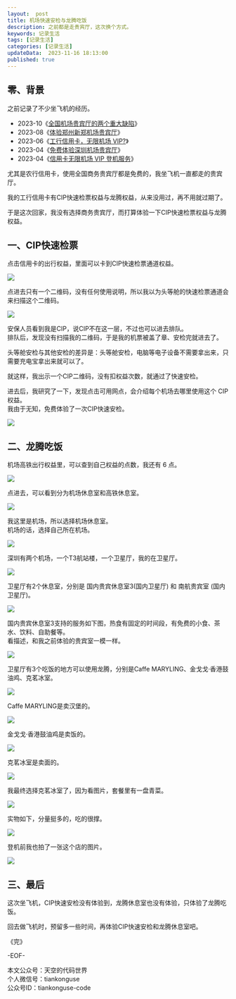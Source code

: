 ```yaml
---   
layout:  post  
title: 机场快速安检与龙腾吃饭     
description: 之前都是走贵宾厅，这次换个方式。          
keywords: 记录生活  
tags: [记录生活]    
categories: [记录生活]  
updateData:  2023-11-16 18:13:00  
published: true  
---  
```



## 零、背景  

之前记录了不少坐飞机的经历。  


- 2023-10《[全国机场贵宾厅的两个重大缺陷](https://mp.weixin.qq.com/s/Ti_TS8U-4gmL6Rg9x8BmFg)》  
- 2023-08《[体验郑州新郑机场贵宾厅](https://mp.weixin.qq.com/s/u0pkU1tp9A_iavpAT3Xq9A)》  
- 2023-06《[工行信用卡，无限机场 VIP?](https://mp.weixin.qq.com/s/wUbNP8mog3A8IbUXERxO5g)》  
- 2023-04《[免费体验深圳机场贵宾厅](https://mp.weixin.qq.com/s/xDxO54NwF2gC0xvzjgrS_g)》  
- 2023-04《[信用卡无限机场 VIP 登机服务](https://mp.weixin.qq.com/s/v8C3SvLYW9XWx3Cg0foXvQ)》   


尤其是农行信用卡，使用全国商务贵宾厅都是免费的，我坐飞机一直都走的贵宾厅。  


我的工行信用卡有CIP快速检票权益与龙腾权益，从来没用过，再不用就过期了。  


于是这次回家，我没有选择商务贵宾厅，而打算体验一下CIP快速检票权益与龙腾权益。  


## 一、CIP快速检票  


点击信用卡的出行权益，里面可以卡到CIP快速检票通道权益。  


![](https://res2023.tiankonguse.com/images/2023/11/17/001.png)


点进去只有一个二维码，没有任何使用说明，所以我以为头等舱的快速检票通道会来扫描这个二维码。  


![](https://res2023.tiankonguse.com/images/2023/11/17/002.png)


安保人员看到我是CIP，说CIP不在这一层，不过也可以进去排队。  
排队后，发现没有扫描我的二维码，于是我的机票被盖了章、安检完就进去了。  


头等舱安检与其他安检的差异是：头等舱安检，电脑等电子设备不需要拿出来，只需要充电宝拿出来就可以了。  


就这样，我出示一个CIP二维码，没有扣权益次数，就通过了快速安检。  


进去后，我研究了一下，发现点击可用网点，会介绍每个机场去哪里使用这个 CIP 权益。  
我由于无知，免费体验了一次CIP快速安检。  


![](https://res2023.tiankonguse.com/images/2023/11/17/003.png)


## 二、龙腾吃饭  


机场高铁出行权益里，可以查到自己权益的点数，我还有 6 点。  


![](https://res2023.tiankonguse.com/images/2023/11/17/004.png)


点进去，可以看到分为机场休息室和高铁休息室。  


![](https://res2023.tiankonguse.com/images/2023/11/17/005.png)


我这里是机场，所以选择机场休息室。  
机场的话，选择自己所在机场。  


![](https://res2023.tiankonguse.com/images/2023/11/17/006.png)


深圳有两个机场，一个T3航站楼，一个卫星厅，我的在卫星厅。  


![](https://res2023.tiankonguse.com/images/2023/11/17/007.png)


卫星厅有2个休息室，分别是 国内贵宾休息室3(国内卫星厅) 和 南航贵宾室 (国内卫星厅)。  


![](https://res2023.tiankonguse.com/images/2023/11/17/008.png)


国内贵宾休息室3支持的服务如下图，热食有固定的时间段，有免费的小食、茶水、饮料、自助餐等。  
看描述，和我之前体验的贵宾室一模一样。  


![](https://res2023.tiankonguse.com/images/2023/11/17/009.png)


卫星厅有3个吃饭的地方可以使用龙腾，分别是Caffe MARYLING、金戈戈·香港鼓油鸡、克茗冰室。  


![](https://res2023.tiankonguse.com/images/2023/11/17/010.png)



Caffe MARYLING是卖汉堡的。  


![](https://res2023.tiankonguse.com/images/2023/11/17/011.png)


金戈戈·香港鼓油鸡是卖饭的。  


![](https://res2023.tiankonguse.com/images/2023/11/17/012.png)


克茗冰室是卖面的。  


![](https://res2023.tiankonguse.com/images/2023/11/17/013.png)


我最终选择克茗冰室了，因为看图片，套餐里有一盘青菜。  


![](https://res2023.tiankonguse.com/images/2023/11/17/014.png)


实物如下，分量挺多的，吃的很撑。  


![](https://res2023.tiankonguse.com/images/2023/11/17/015.png)


登机前我也拍了一张这个店的图片。  


![](https://res2023.tiankonguse.com/images/2023/11/17/016.png)


## 三、最后  


这次坐飞机，CIP快速安检没有体验到，龙腾休息室也没有体验，只体验了龙腾吃饭。  


回去做飞机时，预留多一些时间，再体验CIP快速安检和龙腾休息室吧。  



《完》  


-EOF-  



本文公众号：天空的代码世界  
个人微信号：tiankonguse  
公众号ID：tiankonguse-code  
  

